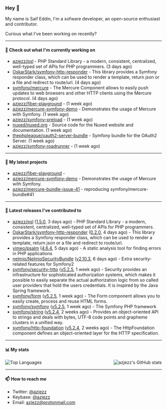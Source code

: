 ### Hey 👋

My name is Saif Eddin, I'm a sofware developer, an open-source enthusiast and contributor.

Curious what I've been working on recently?

---

#### 👷 Check out what I'm currently working on

- [azjezz/psl](https://github.com/azjezz/psl) - PHP Standard Library - a modern, consistent, centralized, well-typed set of APIs for PHP programmers. (3 days ago)
- [OskarStark/symfony-http-responder](https://github.com/OskarStark/symfony-http-responder) - This library provides a Symfony responder class, which can be used to render a template, return json or a file and redirect to route/url. (4 days ago)
- [symfony/mercure](https://github.com/symfony/mercure) - The Mercure Component allows to easily push updates to web browsers and other HTTP clients using the Mercure protocol. (4 days ago)
- [azjezz/fiber-playground](https://github.com/azjezz/fiber-playground) -  (1 week ago)
- [azjezz/mercure-symfony-demo](https://github.com/azjezz/mercure-symfony-demo) - Demonstrates the usage of Mercure with Symfony. (1 week ago)
- [azjezz/symfony-preload](https://github.com/azjezz/symfony-preload) -  (1 week ago)
- [nuxed/nuxed.org](https://github.com/nuxed/nuxed.org) - Source code for the Nuxed website and documentation. (1 week ago)
- [thephpleague/oauth2-server-bundle](https://github.com/thephpleague/oauth2-server-bundle) - Symfony bundle for the OAuth2 Server. (1 week ago)
- [azjezz/symfony-roadrunner](https://github.com/azjezz/symfony-roadrunner) -  (1 week ago)

---

#### 🌱 My latest projects

- [azjezz/fiber-playground](https://github.com/azjezz/fiber-playground) - 
- [azjezz/mercure-symfony-demo](https://github.com/azjezz/mercure-symfony-demo) - Demonstrates the usage of Mercure with Symfony.
- [azjezz/mercure-bundle-issue-41](https://github.com/azjezz/mercure-bundle-issue-41) - reproducing symfony/mercure-bundle#41

---

#### 🔭 Latest releases I've contributed to

- [azjezz/psl](https://github.com/azjezz/psl) ([1.5.0](https://github.com/azjezz/psl/releases/tag/1.5.0), 3 days ago) - PHP Standard Library - a modern, consistent, centralized, well-typed set of APIs for PHP programmers.
- [OskarStark/symfony-http-responder](https://github.com/OskarStark/symfony-http-responder) ([0.2.0](https://github.com/OskarStark/symfony-http-responder/releases/tag/0.2.0), 4 days ago) - This library provides a Symfony responder class, which can be used to render a template, return json or a file and redirect to route/url.
- [vimeo/psalm](https://github.com/vimeo/psalm) ([4.6.4](https://github.com/vimeo/psalm/releases/tag/4.6.4), 5 days ago) - A static analysis tool for finding errors in PHP applications
- [nelmio/NelmioSecurityBundle](https://github.com/nelmio/NelmioSecurityBundle) ([v2.10.3](https://github.com/nelmio/NelmioSecurityBundle/releases/tag/v2.10.3), 6 days ago) - Extra security-related features for Symfony2
- [symfony/security-http](https://github.com/symfony/security-http) ([v5.2.5](https://github.com/symfony/security-http/releases/tag/v5.2.5), 1 week ago) - Security provides an infrastructure for sophisticated authorization systems, which makes it possible to easily separate the actual authorization logic from so called user providers that hold the users credentials. It is inspired by the Java Spring framework.
- [symfony/form](https://github.com/symfony/form) ([v5.2.5](https://github.com/symfony/form/releases/tag/v5.2.5), 1 week ago) - The Form component allows you to easily create, process and reuse HTML forms.
- [symfony/symfony](https://github.com/symfony/symfony) ([v5.2.5](https://github.com/symfony/symfony/releases/tag/v5.2.5), 1 week ago) - The Symfony PHP framework
- [symfony/string](https://github.com/symfony/string) ([v5.2.4](https://github.com/symfony/string/releases/tag/v5.2.4), 2 weeks ago) - Provides an object-oriented API to strings and deals with bytes, UTF-8 code points and grapheme clusters in a unified way.
- [symfony/http-foundation](https://github.com/symfony/http-foundation) ([v5.2.4](https://github.com/symfony/http-foundation/releases/tag/v5.2.4), 2 weeks ago) - The HttpFoundation component defines an object-oriented layer for the HTTP specification.

---

#### 📊 My stats

<img align="right" alt="azjezz's GitHub stats" src="https://github-readme-stats.vercel.app/api?username=azjezz&count_private=1&show_icons=true&" />

![Top Languages](https://github-readme-stats.vercel.app/api/top-langs/?username=azjezz)

---

#### 📫 How to reach me

- Twitter: [@azjezz](https://twitter.com/azjezz)
- Keybase: [@azjezz](https://keybase.io/azjezz)
- Email: [azjezz@protonmail.com](mailto://azjezz@protonmail.com)
